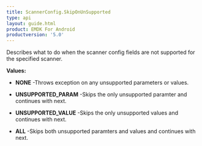 ```yaml
---
title: ScannerConfig.SkipOnUnSupported
type: api
layout: guide.html
product: EMDK For Android
productversion: '5.0'
---
```



Describes what to do when the scanner config fields are not supported for the specified scanner.

**Values:**

* **NONE** -Throws exception on any unsupported parameters or values.

* **UNSUPPORTED_PARAM** -Skips the only unsupported paramter and continues with next.

* **UNSUPPORTED_VALUE** -Skips the only unsupported values and continues with next.

* **ALL** -Skips both unsupported paramters and values and continues with next.


